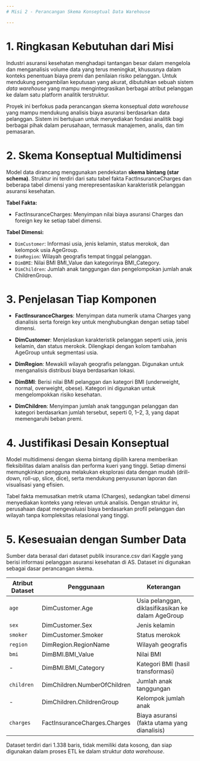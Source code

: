 ```yaml
---
# Misi 2 - Perancangan Skema Konseptual Data Warehouse

---
```


# 1. Ringkasan Kebutuhan dari Misi

Industri asuransi kesehatan menghadapi tantangan besar dalam mengelola dan menganalisis volume data yang terus meningkat, khususnya dalam konteks penentuan biaya premi dan penilaian risiko pelanggan. Untuk mendukung pengambilan keputusan yang akurat, dibutuhkan sebuah sistem *data warehouse* yang mampu mengintegrasikan berbagai atribut pelanggan ke dalam satu platform analitik terstruktur.

Proyek ini berfokus pada perancangan skema konseptual *data warehouse* yang mampu mendukung analisis biaya asuransi berdasarkan data pelanggan. Sistem ini bertujuan untuk menyediakan fondasi analitik bagi berbagai pihak dalam perusahaan, termasuk manajemen, analis, dan tim pemasaran.

# 2. Skema Konseptual Multidimensi

Model data dirancang menggunakan pendekatan **skema bintang (star schema)**. Struktur ini terdiri dari satu tabel fakta FactInsuranceCharges dan beberapa tabel dimensi yang merepresentasikan karakteristik pelanggan asuransi kesehatan.

**Tabel Fakta:**

- FactInsuranceCharges: Menyimpan nilai biaya asuransi Charges dan foreign key ke setiap tabel dimensi.

**Tabel Dimensi:**

- `DimCustomer`: Informasi usia, jenis kelamin, status merokok, dan kelompok usia AgeGroup.
- `DimRegion`: Wilayah geografis tempat tinggal pelanggan.
- `DimBMI`: Nilai BMI BMI_Value dan kategorinya BMI_Category.
- `DimChildren`: Jumlah anak tanggungan dan pengelompokan jumlah anak ChildrenGroup.

# 3. Penjelasan Tiap Komponen

- **FactInsuranceCharges**: Menyimpan data numerik utama Charges yang dianalisis serta foreign key untuk menghubungkan dengan setiap tabel dimensi.

- **DimCustomer**: Menjelaskan karakteristik pelanggan seperti usia, jenis kelamin, dan status merokok. Dilengkapi dengan kolom tambahan AgeGroup untuk segmentasi usia.

- **DimRegion**: Mewakili wilayah geografis pelanggan. Digunakan untuk menganalisis distribusi biaya berdasarkan lokasi.

- **DimBMI**: Berisi nilai BMI pelanggan dan kategori BMI (underweight, normal, overweight, obese). Kategori ini digunakan untuk mengelompokkan risiko kesehatan.

- **DimChildren**: Menyimpan jumlah anak tanggungan pelanggan dan kategori berdasarkan jumlah tersebut, seperti 0, 1–2, 3, yang dapat memengaruhi beban premi.

# 4. Justifikasi Desain Konseptual

Model multidimensi dengan skema bintang dipilih karena memberikan fleksibilitas dalam analisis dan performa kueri yang tinggi. Setiap dimensi memungkinkan pengguna melakukan eksplorasi data dengan mudah (drill-down, roll-up, slice, dice), serta mendukung penyusunan laporan dan visualisasi yang efisien.

Tabel fakta memusatkan metrik utama (Charges), sedangkan tabel dimensi menyediakan konteks yang relevan untuk analisis. Dengan struktur ini, perusahaan dapat mengevaluasi biaya berdasarkan profil pelanggan dan wilayah tanpa kompleksitas relasional yang tinggi.

# 5. Kesesuaian dengan Sumber Data

Sumber data berasal dari dataset publik insurance.csv dari Kaggle yang berisi informasi pelanggan asuransi kesehatan di AS. Dataset ini digunakan sebagai dasar perancangan skema.

| **Atribut Dataset** | **Penggunaan**                | **Keterangan**                                      |
|---------------------|-------------------------------|-----------------------------------------------------|
| `age`               | DimCustomer.Age               | Usia pelanggan, diklasifikasikan ke dalam AgeGroup |
| `sex`               | DimCustomer.Sex               | Jenis kelamin                                       |
| `smoker`            | DimCustomer.Smoker            | Status merokok                                      |
| `region`            | DimRegion.RegionName          | Wilayah geografis                                   |
| `bmi`               | DimBMI.BMI_Value              | Nilai BMI                                           |
| -                   | DimBMI.BMI_Category           | Kategori BMI (hasil transformasi)                   |
| `children`          | DimChildren.NumberOfChildren  | Jumlah anak tanggungan                              |
| -                   | DimChildren.ChildrenGroup     | Kelompok jumlah anak                                |
| `charges`           | FactInsuranceCharges.Charges  | Biaya asuransi (fakta utama yang dianalisis)       |

Dataset terdiri dari 1.338 baris, tidak memiliki data kosong, dan siap digunakan dalam proses ETL ke dalam struktur *data warehouse*.


